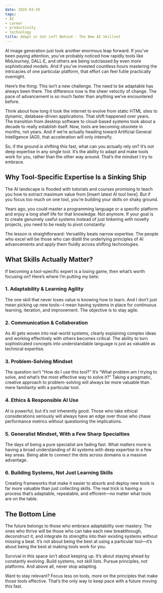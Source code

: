```yaml
---
date: 2025-03-26
tags:
- AI
- career
- productivity
- technology
title: Adapt or Get Left Behind - The New AI Skillset
---
```


AI image generation just took another enormous leap forward. If you’ve been paying attention, you’ve probably noticed how rapidly tools like MidJourney, DALL·E, and others are being outclassed by even more sophisticated models. And if you’ve invested countless hours mastering the intricacies of one particular platform, that effort can feel futile practically overnight.

Here’s the thing: This isn’t a new challenge. The need to be adaptable has always been there. The difference now is the sheer velocity of change. The pace of advancement is so much faster than anything we’ve encountered before.

Think about how long it took the internet to evolve from static HTML sites to dynamic, database-driven applications. That shift happened over years. The transition from desktop software to cloud-based systems took about a decade to really establish itself. Now, tools are becoming obsolete in months, not years. And if we’re actually heading toward Artificial General Intelligence (AGI), that acceleration will only intensify.

So, if the ground is shifting this fast, what can you actually rely on? It’s not deep expertise in any single tool. It’s the ability to adapt and make tools work for you, rather than the other way around. That’s the mindset I try to embrace.

## Why Tool-Specific Expertise Is a Sinking Ship

The AI landscape is flooded with tutorials and courses promising to teach you how to extract maximum value from [insert latest AI tool here]. But if you focus too much on one tool, you’re building your skills on shaky ground.

Years ago, you could master a programming language or a specific platform and enjoy a long shelf life for that knowledge. Not anymore. If your goal is to create genuinely useful systems instead of just tinkering with novelty projects, you need to be ready to pivot constantly.

The lesson is straightforward: Versatility beats narrow expertise. The people who excel will be those who can distill the underlying principles of AI advancements and apply them fluidly across shifting technologies.

## What Skills Actually Matter?

If becoming a tool-specific expert is a losing game, then what’s worth focusing on? Here’s where I’m putting my bets:

### 1. **Adaptability & Learning Agility**

The one skill that never loses value is knowing how to learn. And I don’t just mean picking up new tools—I mean having systems in place for continuous learning, iteration, and improvement. The objective is to stay agile.

### 2. **Communication & Collaboration**

As AI gets woven into real-world systems, clearly explaining complex ideas and working effectively with others becomes critical. The ability to turn sophisticated concepts into understandable language is just as valuable as technical expertise.

### 3. **Problem-Solving Mindset**

The question isn’t “How do I use this tool?” It’s “What problem am I trying to solve, and what’s the most effective way to solve it?” Taking a pragmatic, creative approach to problem-solving will always be more valuable than mere familiarity with a particular tool.

### 4. **Ethics & Responsible AI Use**

AI is powerful, but it’s not inherently good. Those who take ethical considerations seriously will always have an edge over those who chase performance metrics without questioning the implications.

### 5. **Generalist Mindset, With a Few Sharp Specialties**

The days of being a pure specialist are fading fast. What matters more is having a broad understanding of AI systems with deep expertise in a few key areas. Being able to connect the dots across domains is a massive advantage.

### 6. **Building Systems, Not Just Learning Skills**

Creating frameworks that make it easier to absorb and deploy new tools is far more valuable than just collecting skills. The real trick is having a process that’s adaptable, repeatable, and efficient—no matter what tools are on the table.

## The Bottom Line

The future belongs to those who embrace adaptability over mastery. The ones who thrive will be those who can take each new breakthrough, deconstruct it, and integrate its strengths into their existing systems without missing a beat. It’s not about being the best at using a particular tool—it’s about being the best at making tools work for you.

Survival in this space isn’t about keeping up. It’s about staying ahead by constantly evolving. Build systems, not skill lists. Pursue principles, not platforms. And above all, never stop adapting.

Want to stay relevant? Focus less on tools, more on the principles that make those tools effective. That’s the only way to keep pace with a future moving this fast.

